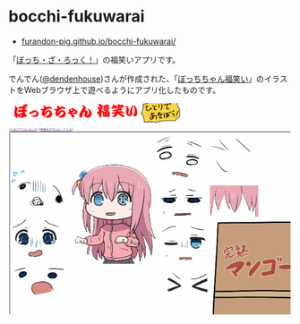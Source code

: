 # bocchi-fukuwarai

 * [furandon-pig.github.io/bocchi-fukuwarai/](https://furandon-pig.github.io/bocchi-fukuwarai/)
 
「[ぼっち・ざ・ろっく！](https://bocchi.rocks/)」の福笑いアプリです。

でんでん([@dendenhouse](https://twitter.com/dendenhouse))さんが作成された、「[ぼっちちゃん福笑い](https://twitter.com/dendenhouse/status/1591788338205589506)」のイラストをWebブラウザ上で遊べるようにアプリ化したものです。 

![](https://github.com/furandon-pig/bocchi-fukuwarai/blob/main/sample.gif)
 
